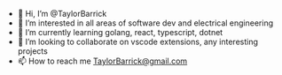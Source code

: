 - 👋 Hi, I’m @TaylorBarrick
- 👀 I’m interested in all areas of software dev and electrical engineering
- 🌱 I’m currently learning golang, react, typescript, dotnet
- 💞️ I’m looking to collaborate on vscode extensions, any interesting projects
- 📫 How to reach me TaylorBarrick@gmail.com

<!---
TaylorBarrick/TaylorBarrick is a ✨ special ✨ repository because its `README.md` (this file) appears on your GitHub profile.
You can click the Preview link to take a look at your changes.
--->
